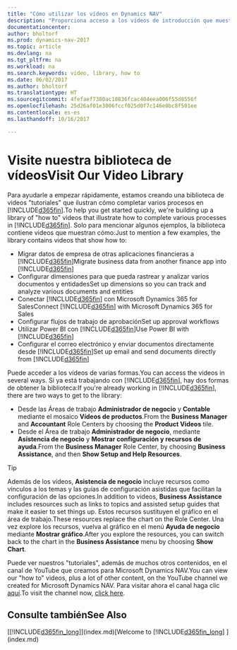 ```yaml
---
title: "Cómo utilizar los vídeos en Dynamics NAV"
description: "Proporciona acceso a los vídeos de introducción que muestran como realizar tareas comunes."
documentationcenter: 
author: bholtorf
ms.prod: dynamics-nav-2017
ms.topic: article
ms.devlang: na
ms.tgt_pltfrm: na
ms.workload: na
ms.search.keywords: video, library, how to
ms.date: 06/02/2017
ms.author: bholtorf
ms.translationtype: HT
ms.sourcegitcommit: 4fefaef7380ac10836fcac404eea006f55d8556f
ms.openlocfilehash: 25d26af01e3006fccf025d0f7c146e0bc8f501ee
ms.contentlocale: es-es
ms.lasthandoff: 10/16/2017

---
```

# <a name="visit-our-video-library"></a><span data-ttu-id="5662f-103">Visite nuestra biblioteca de vídeos</span><span class="sxs-lookup"><span data-stu-id="5662f-103">Visit Our Video Library</span></span>
<span data-ttu-id="5662f-104">Para ayudarle a empezar rápidamente, estamos creando una biblioteca de videos "tutoriales" que ilustran cómo completar varios procesos en [!INCLUDE[d365fin](includes/d365fin_md.md)].</span><span class="sxs-lookup"><span data-stu-id="5662f-104">To help you get started quickly, we're building up a library of "how to" videos that illustrate how to complete various processes in [!INCLUDE[d365fin](includes/d365fin_md.md)].</span></span> <span data-ttu-id="5662f-105">Solo para mencionar algunos ejemplos, la biblioteca contiene videos que muestran cómo:</span><span class="sxs-lookup"><span data-stu-id="5662f-105">Just to mention a few examples, the library contains videos that show how to:</span></span>  

* <span data-ttu-id="5662f-106">Migrar datos de empresa de otras aplicaciones financieras a [!INCLUDE[d365fin](includes/d365fin_md.md)]</span><span class="sxs-lookup"><span data-stu-id="5662f-106">Migrate business data from another finance app into [!INCLUDE[d365fin](includes/d365fin_md.md)]</span></span>  
* <span data-ttu-id="5662f-107">Configurar dimensiones para que pueda rastrear y analizar varios documentos y entidades</span><span class="sxs-lookup"><span data-stu-id="5662f-107">Set up dimensions so you can track and analyze various documents and entities</span></span>
* <span data-ttu-id="5662f-108">Conectar [!INCLUDE[d365fin](includes/d365fin_md.md)] con Microsoft Dynamics 365 for Sales</span><span class="sxs-lookup"><span data-stu-id="5662f-108">Connect [!INCLUDE[d365fin](includes/d365fin_md.md)] with Microsoft Dynamics 365 for Sales</span></span>
* <span data-ttu-id="5662f-109">Configurar flujos de trabajo de aprobación</span><span class="sxs-lookup"><span data-stu-id="5662f-109">Set up approval workflows</span></span>  
* <span data-ttu-id="5662f-110">Utilizar Power BI con [!INCLUDE[d365fin](includes/d365fin_md.md)]</span><span class="sxs-lookup"><span data-stu-id="5662f-110">Use Power BI with [!INCLUDE[d365fin](includes/d365fin_md.md)]</span></span>  
* <span data-ttu-id="5662f-111">Configurar el correo electrónico y enviar documentos directamente desde [!INCLUDE[d365fin](includes/d365fin_md.md)]</span><span class="sxs-lookup"><span data-stu-id="5662f-111">Set up email and send documents directly from [!INCLUDE[d365fin](includes/d365fin_md.md)]</span></span>  

<span data-ttu-id="5662f-112">Puede acceder a los vídeos de varias formas.</span><span class="sxs-lookup"><span data-stu-id="5662f-112">You can access the videos in several ways.</span></span> <span data-ttu-id="5662f-113">Si ya está trabajando con [!INCLUDE[d365fin](includes/d365fin_md.md)], hay dos formas de obtener la biblioteca:</span><span class="sxs-lookup"><span data-stu-id="5662f-113">If you're already working in [!INCLUDE[d365fin](includes/d365fin_md.md)], there are two ways to get to the library:</span></span>

* <span data-ttu-id="5662f-114">Desde las Áreas de trabajo **Administrador de negocio** y **Contable** mediante el mosaico **Vídeos de productos**.</span><span class="sxs-lookup"><span data-stu-id="5662f-114">From the **Business Manager** and **Accountant** Role Centers by choosing the **Product Videos** tile.</span></span>  
* <span data-ttu-id="5662f-115">Desde el Área de trabajo **Administrador de negocio**, mediante **Asistencia de negocio** y **Mostrar configuración y recursos de ayuda**.</span><span class="sxs-lookup"><span data-stu-id="5662f-115">From the **Business Manager** Role Center, by choosing **Business Assistance**, and then **Show Setup and Help Resources**.</span></span>  

> [!Tip]  
> <span data-ttu-id="5662f-116">Además de los vídeos, **Asistencia de negocio** incluye recursos como vínculos a los temas y las guías de configuración asistidas que facilitan la configuración de las opciones.</span><span class="sxs-lookup"><span data-stu-id="5662f-116">In addition to videos, **Business Assistance** includes resources such as links to topics and assisted setup guides that make it easier to set things up.</span></span> <span data-ttu-id="5662f-117">Estos recursos sustituyen el gráfico en el área de trabajo.</span><span class="sxs-lookup"><span data-stu-id="5662f-117">These resources replace the chart on the Role Center.</span></span> <span data-ttu-id="5662f-118">Una vez explore los recursos, vuelva al gráfico en el menú **Ayuda de negocio** mediante **Mostrar gráfico**.</span><span class="sxs-lookup"><span data-stu-id="5662f-118">After you explore the resources, you can switch back to the chart in the **Business Assistance** menu by choosing **Show Chart**.</span></span>  
  
<span data-ttu-id="5662f-119">Puede ver nuestros "tutoriales", además de muchos otros contenidos, en el canal de YouTube que creamos para Microsoft Dynamics NAV.</span><span class="sxs-lookup"><span data-stu-id="5662f-119">You can view our "how to" videos, plus a lot of other content, on the YouTube channel we created for Microsoft Dynamics NAV.</span></span> <span data-ttu-id="5662f-120">Para visitar ahora el canal haga clic [aquí](https://go.microsoft.com/fwlink/?linkid=851533).</span><span class="sxs-lookup"><span data-stu-id="5662f-120">To visit the channel now, [click here](https://go.microsoft.com/fwlink/?linkid=851533).</span></span>

## <a name="see-also"></a><span data-ttu-id="5662f-121">Consulte también</span><span class="sxs-lookup"><span data-stu-id="5662f-121">See Also</span></span>
<span data-ttu-id="5662f-122">[[!INCLUDE[d365fin_long](includes/d365fin_long_md.md)]](index.md)</span><span class="sxs-lookup"><span data-stu-id="5662f-122">[Welcome to [!INCLUDE[d365fin_long](includes/d365fin_long_md.md)] ](index.md)</span></span>

